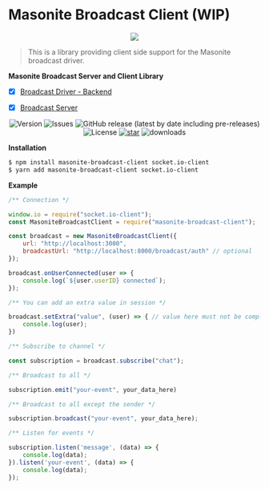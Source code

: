 # Masonite Broadcast Client (WIP)

<p align="center">
    <img src="https://banners.beyondco.de/Masonite%20Broadcast%20Client.png?theme=light&packageManager=yarn+add&packageName=masonite-broadcast-client&pattern=charlieBrown&style=style_2&description=Broadcast+client+for+masonite+framework.&md=1&showWatermark=1&fontSize=100px&images=adjustments&widths=50&heights=50">
</p>


> This is a library providing client side support for the Masonite broadcast driver.

**Masonite Broadcast Server and Client Library**
- [x] [Broadcast Driver - Backend](https://github.com/py-package/masonite-socketio-driver)
- [x] [Broadcast Server](https://github.com/py-package/masonite-broadcast-server)


<p align="center">
  <img alt="Version" src="https://img.shields.io/npm/v/masonite-broadcast-client">
  <img alt="Issues" src="https://img.shields.io/github/issues/py-package/masonite-broadcast-client">
  <img alt="GitHub release (latest by date including pre-releases)" src="https://img.shields.io/github/v/release/py-package/masonite-broadcast-client">
  <img alt="License" src="https://img.shields.io/github/license/py-package/masonite-broadcast-client">
  <a href="https://github.com/py-package/masonite-broadcast-client/stargazers"><img alt="star" src="https://img.shields.io/github/stars/py-package/masonite-broadcast-client" /></a>
  <img alt="downloads" src="https://img.shields.io/npm/dm/masonite-broadcast-client" />
</p>

**Installation**

```sh
$ npm install masonite-broadcast-client socket.io-client
$ yarn add masonite-broadcast-client socket.io-client
```

**Example**

```js
/** Connection */

window.io = require("socket.io-client");
const MasoniteBroadcastClient = require("masonite-broadcast-client");

const broadcast = new MasoniteBroadcastClient({
    url: "http://localhost:3000",
    broadcastUrl: "http://localhost:8000/broadcast/auth" // optional
});

broadcast.onUserConnected(user => {
    console.log(`${user.userID} connected`);
});
```
```js
/** You can add an extra value in session */

broadcast.setExtra("value", (user) => { // value here must not be complex data types
    console.log(user);
})
```
```js
/** Subscribe to channel */

const subscription = broadcast.subscribe("chat");
```
```js
/** Broadcast to all */

subscription.emit("your-event", your_data_here)
```
```js
/** Broadcast to all except the sender */

subscription.broadcast("your-event", your_data_here);
```
```js
/** Listen for events */

subscription.listen('message', (data) => {
    console.log(data);
}).listen('your-event', (data) => {
    console.log(data);
});
```
